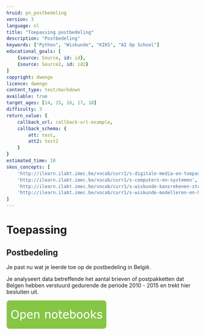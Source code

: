 ```yaml
---
hruid: pn_postbedeling
version: 3
language: nl
title: "Toepassing postbedeling"
description: "Postbedeling"
keywords: ["Python", "Wiskunde", "KIKS", "AI Op School"]
educational_goals: [
    {source: Source, id: id}, 
    {source: Source2, id: id2}
]
copyright: dwengo
licence: dwengo
content_type: text/markdown
available: true
target_ages: [14, 15, 16, 17, 18]
difficulty: 3
return_value: {
    callback_url: callback-url-example,
    callback_schema: {
        att: test,
        att2: test2
    }
}
estimated_time: 10
skos_concepts: [
    'http://ilearn.ilabt.imec.be/vocab/curr1/s-digitale-media-en-toepassingen', 
    'http://ilearn.ilabt.imec.be/vocab/curr1/s-computers-en-systemen', 
    'http://ilearn.ilabt.imec.be/vocab/curr1/s-wiskunde-kansrekenen-statistiek',
    'http://ilearn.ilabt.imec.be/vocab/curr1/s-wiskunde-modelleren-en-heuristiek'
]
---
```

# Toepassing
## Postbedeling
Je past nu wat je leerde toe op de postbedeling in België.

Je analyseert data betreffende het aantal brieven of postpakketten dat Belgen hebben verstuurd gedurende de periode 2010 - 2015 en trekt hier besluiten uit.

[![](embed/Knop.png "Knop")](https://kiks.ilabt.imec.be/jupyterhub/?id=0303 "Notebooks Oefenen met Data")